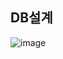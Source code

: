 ## DB설계
![image](https://user-images.githubusercontent.com/45089402/126778476-a039e08e-10bf-4264-afbb-128fd9775dce.png)
